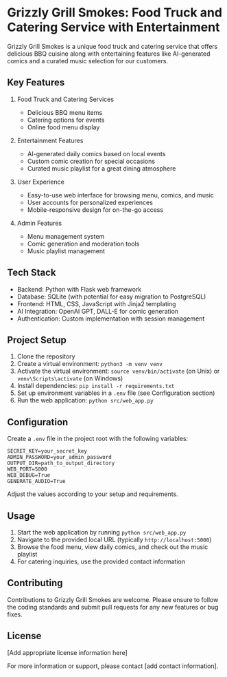 # Grizzly Grill Smokes: Food Truck and Catering Service with Entertainment

Grizzly Grill Smokes is a unique food truck and catering service that offers delicious BBQ cuisine along with entertaining features like AI-generated comics and a curated music selection for our customers.

## Key Features

1. Food Truck and Catering Services
   - Delicious BBQ menu items
   - Catering options for events
   - Online food menu display

2. Entertainment Features
   - AI-generated daily comics based on local events
   - Custom comic creation for special occasions
   - Curated music playlist for a great dining atmosphere

3. User Experience
   - Easy-to-use web interface for browsing menu, comics, and music
   - User accounts for personalized experiences
   - Mobile-responsive design for on-the-go access

4. Admin Features
   - Menu management system
   - Comic generation and moderation tools
   - Music playlist management

## Tech Stack

- Backend: Python with Flask web framework
- Database: SQLite (with potential for easy migration to PostgreSQL)
- Frontend: HTML, CSS, JavaScript with Jinja2 templating
- AI Integration: OpenAI GPT, DALL-E for comic generation
- Authentication: Custom implementation with session management

## Project Setup

1. Clone the repository
2. Create a virtual environment: `python3 -m venv venv`
3. Activate the virtual environment: `source venv/bin/activate` (on Unix) or `venv\Scripts\activate` (on Windows)
4. Install dependencies: `pip install -r requirements.txt`
5. Set up environment variables in a `.env` file (see Configuration section)
6. Run the web application: `python src/web_app.py`

## Configuration

Create a `.env` file in the project root with the following variables:

```
SECRET_KEY=your_secret_key
ADMIN_PASSWORD=your_admin_password
OUTPUT_DIR=path_to_output_directory
WEB_PORT=5000
WEB_DEBUG=True
GENERATE_AUDIO=True
```

Adjust the values according to your setup and requirements.

## Usage

1. Start the web application by running `python src/web_app.py`
2. Navigate to the provided local URL (typically `http://localhost:5000`)
3. Browse the food menu, view daily comics, and check out the music playlist
4. For catering inquiries, use the provided contact information

## Contributing

Contributions to Grizzly Grill Smokes are welcome. Please ensure to follow the coding standards and submit pull requests for any new features or bug fixes.

## License

[Add appropriate license information here]

For more information or support, please contact [add contact information].
